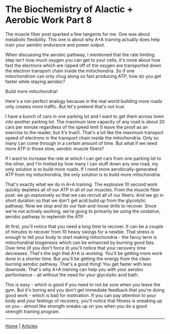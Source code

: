 # The Biochemistry of Alactic + Aerobic Work Part 8

The muscle fiber post sparked a few tangents for me. One was about metabolic flexibility. This one is about why A+A training actually does help train your aerobic endurance and power output.

When discussing the aerobic pathway, I mentioned that the rate limiting step isn't how much oxygen you can get to your cells, it's more about how fast the electrons which are ripped off of the oxygen are transported down the electron transport chain inside the mitochondria. So if one mitochondrion can only chug along so fast producing ATP, how do you get faster while staying aerobic?

Build more mitochondria!

Here's a not-perfect analogy because in the real world building more roads only creates more traffic. But let's pretend that's not true.

I have a bunch of cars in one parking lot and I want to get them across town into another parking lot. The maximum lane capacity of any road is about 20 cars per minute regardless of the speed limit (I leave the proof as an exercise to the reader, but it's true!). That's a lot like the maximum transport speed of electrons in the transport chain inside the mitochondria. Only so many can come through in a certain amount of time. But what if we need more ATP in those slow, aerobic muscle fibers?

If I want to increase the rate at which I can get cars from one parking lot to the other, and I'm limited by how many I can stuff down any one road, my only solution is to build more roads. If I need more aerobically-generated ATP from my mitochondria, the only solution is to build more mitochondria.

That's exactly what we do in A+A training. The explosive 10 second work quickly depletes all of our ATP in all of our muscles. From the muscle fiber post: we go explosively so that we can recruit all of our fibers. And we go in short duration so that we don't get acid build up from the glycolytic pathway. Now we stop and do our fast-and-loose drills to recover. Since we're not actively working, we're going to primarily be using the oxidative, aerobic pathway to replenish the ATP.

At first, you'll notice that you need a long time to recover. It can be a couple of minutes to recover from 10 heavy swings for a newbie. That stress is enough to tell your body to start making mitochondria - the fancy term is mitochondrial biogenesis which can be enhanced by burning good fats. Over time (if you don't force it) you'll notice that your recovery time decreases. That's the sign that A+A is working. You'll be getting more work done in a shorter time. But you'll be getting the energy from the clean burning aerobic pathway. That's a good thing! You get faster with less downside. That's why A+A training can help you with your aerobic performance - all without the need for your glycolytic acid bath.

This is easy - which is good if you need to not be sore when you leave the gym. But it's boring and you don't get immediate feedback that you're doing good work - which is bad for motivation. If you can pay attention to your body and your feelings of recovery, you'll notice that fitness is sneaking up on you - almost like strength sneaks up on you when you do a good strength training program.

----

[Home](../../index.md) | [Articles](../../articles.md)
